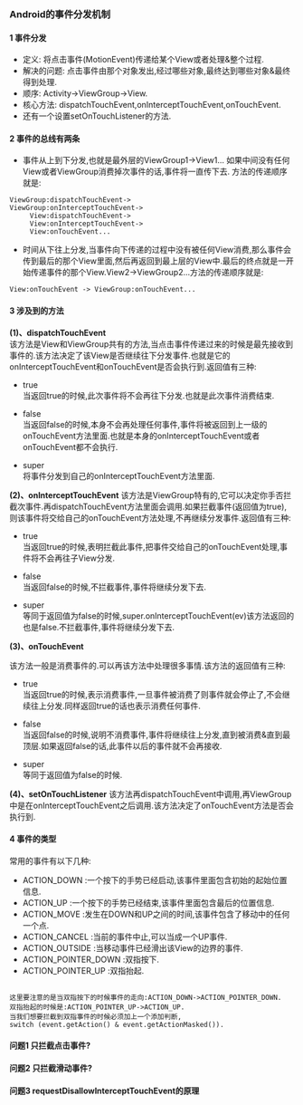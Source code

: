 ### Android的事件分发机制
#### 1 事件分发

* 定义: 将点击事件(MotionEvent)传递给某个View或者处理&整个过程.
* 解决的问题: 点击事件由那个对象发出,经过哪些对象,最终达到哪些对象&最终得到处理.
* 顺序: Activity->ViewGroup->View.
* 核心方法: dispatchTouchEvent,onInterceptTouchEvent,onTouchEvent.
* 还有一个设置setOnTouchListener的方法.

#### 2 事件的总线有两条
* 事件从上到下分发,也就是最外层的ViewGroup1->View1...
如果中间没有任何View或者ViewGroup消费掉次事件的话,事件将一直传下去.
方法的传递顺序就是:
```
ViewGroup:dispatchTouchEvent->
ViewGroup:onInterceptTouchEvent->
     View:dispatchTouchEvent->
     View:onInterceptTouchEvent->
     View:onTouchEvent...
```
* 时间从下往上分发,当事件向下传递的过程中没有被任何View消费,那么事件会传到最后的那个View里面,然后再返回到最上层的View中.最后的终点就是一开始传递事件的那个View.View2->ViewGroup2...方法的传递顺序就是:
```
View:onTouchEvent -> ViewGroup:onTouchEvent...
```


#### 3 涉及到的方法

**(1)、dispatchTouchEvent**</br>
该方法是View和ViewGroup共有的方法,当点击事件传递过来的时候是最先接收到事件的.该方法决定了该View是否继续往下分发事件.也就是它的onInterceptTouchEvent和onTouchEvent是否会执行到.返回值有三种:
* true</br>
当返回true的时候,此次事件将不会再往下分发.也就是此次事件消费结束.

* false </br>
当返回false的时候,本身不会再处理任何事件,事件将被返回到上一级的onTouchEvent方法里面.也就是本身的onInterceptTouchEvent或者onTouchEvent都不会执行.

* super</br>
将事件分发到自己的onInterceptTouchEvent方法里面.



**(2)、onInterceptTouchEvent**
该方法是ViewGroup特有的,它可以决定你手否拦截次事件.再dispatchTouchEvent方法里面会调用.如果拦截事件(返回值为true),则该事件将交给自己的onTouchEvent方法处理,不再继续分发事件.返回值有三种:
* true</br>
当返回true的时候,表明拦截此事件,把事件交给自己的onTouchEvent处理,事件将不会再往子View分发.

* false </br>
当返回false的时候,不拦截事件,事件将继续分发下去.

* super</br>
等同于返回值为false的时候,super.onInterceptTouchEvent(ev)该方法返回的也是false.不拦截事件,事件将继续分发下去.

**(3)、onTouchEvent**

该方法一般是消费事件的.可以再该方法中处理很多事情.该方法的返回值有三种:

* true</br>
当返回true的时候,表示消费事件,一旦事件被消费了则事件就会停止了,不会继续往上分发.同样返回true的话也表示消费任何事件.

* false </br>
当返回false的时候,说明不消费事件,事件将继续往上分发,直到被消费&直到最顶层.如果返回false的话,此事件以后的事件就不会再接收.

* super</br>
等同于返回值为false的时候.

**(4)、setOnTouchListener**
该方法再dispatchTouchEvent中调用,再ViewGroup中是在onInterceptTouchEvent之后调用.该方法决定了onTouchEvent方法是否会执行到.

#### 4 事件的类型

常用的事件有以下几种:
* ACTION_DOWN :一个按下的手势已经启动,该事件里面包含初始的起始位置信息.
* ACTION_UP :一个按下的手势已经结束,该事件里面包含最后的位置信息.
* ACTION_MOVE :发生在DOWN和UP之间的时间,该事件包含了移动中的任何一个点.
* ACTION_CANCEL :当前的事件中止,可以当成一个UP事件.
* ACTION_OUTSIDE :当移动事件已经滑出该View的边界的事件.
* ACTION_POINTER_DOWN :双指按下.
* ACTION_POINTER_UP :双指抬起.
```

这里要注意的是当双指按下的时候事件的走向:ACTION_DOWN->ACTION_POINTER_DOWN.
双指抬起的时候是:ACTION_POINTER_UP->ACTION_UP.
当我们想要拦截到双指事件的时候必须加上一个添加判断,
switch (event.getAction() & event.getActionMasked()).
```


#### 问题1 只拦截点击事件?
#### 问题2 只拦截滑动事件?
#### 问题3 requestDisallowInterceptTouchEvent的原理









